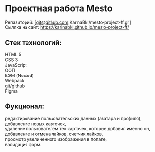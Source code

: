 # Проектная работа Mesto
Репазиторий: [git@github.com:KarinaBkl/mesto-project-ff.git]  
Сыллка на сайт: https://karinabkl.github.io/mesto-project-ff/   
## Стек технологий:
HTML 5  
CSS 3  
JavaScript   
ООП  
БЭМ (Nested)  
Webpack  
git/github  
Figma  
## Фукционал:
редактирование пользовательских данных (аватара и профиля),  
добавление новых карточек,  
удаление пользователем тех карточек, которые добавил именно он,  
добавление и отмена лайков, счетчик лайков,  
просмотр увеличенного изображения в попапе,  
валидация форм.
